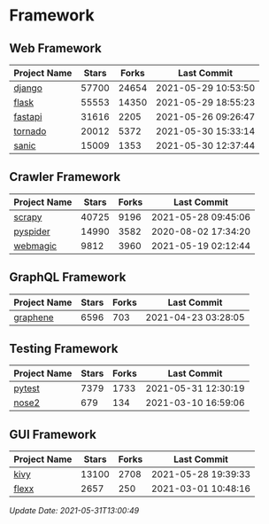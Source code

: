 # Framework

## Web Framework
| Project Name | Stars | Forks | Last Commit |
| ------------ | ----- | ----- | ----------- |
| [django](https://github.com/django/django) | 57700 | 24654 | 2021-05-29 10:53:50 |
| [flask](https://github.com/pallets/flask) | 55553 | 14350 | 2021-05-29 18:55:23 |
| [fastapi](https://github.com/tiangolo/fastapi) | 31616 | 2205 | 2021-05-26 09:26:47 |
| [tornado](https://github.com/tornadoweb/tornado) | 20012 | 5372 | 2021-05-30 15:33:14 |
| [sanic](https://github.com/sanic-org/sanic) | 15009 | 1353 | 2021-05-30 12:37:44 |

## Crawler Framework
| Project Name | Stars | Forks | Last Commit |
| ------------ | ----- | ----- | ----------- |
| [scrapy](https://github.com/scrapy/scrapy) | 40725 | 9196 | 2021-05-28 09:45:06 |
| [pyspider](https://github.com/binux/pyspider) | 14990 | 3582 | 2020-08-02 17:34:20 |
| [webmagic](https://github.com/code4craft/webmagic) | 9812 | 3960 | 2021-05-19 02:12:44 |

## GraphQL Framework
| Project Name | Stars | Forks | Last Commit |
| ------------ | ----- | ----- | ----------- |
| [graphene](https://github.com/graphql-python/graphene) | 6596 | 703 | 2021-04-23 03:28:05 |

## Testing Framework
| Project Name | Stars | Forks | Last Commit |
| ------------ | ----- | ----- | ----------- |
| [pytest](https://github.com/pytest-dev/pytest) | 7379 | 1733 | 2021-05-31 12:30:19 |
| [nose2](https://github.com/nose-devs/nose2) | 679 | 134 | 2021-03-10 16:59:06 |

## GUI Framework
| Project Name | Stars | Forks | Last Commit |
| ------------ | ----- | ----- | ----------- |
| [kivy](https://github.com/kivy/kivy) | 13100 | 2708 | 2021-05-28 19:39:33 |
| [flexx](https://github.com/flexxui/flexx) | 2657 | 250 | 2021-03-01 10:48:16 |

*Update Date: 2021-05-31T13:00:49*